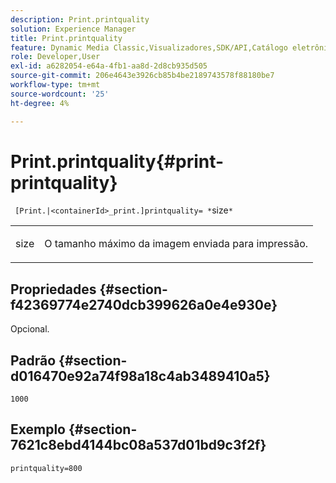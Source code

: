 ```yaml
---
description: Print.printquality
solution: Experience Manager
title: Print.printquality
feature: Dynamic Media Classic,Visualizadores,SDK/API,Catálogo eletrônico
role: Developer,User
exl-id: a6282054-e64a-4fb1-aa8d-2d8cb935d505
source-git-commit: 206e4643e3926cb85b4be2189743578f88180be7
workflow-type: tm+mt
source-wordcount: '25'
ht-degree: 4%

---
```


# Print.printquality{#print-printquality}

` [Print.|<containerId>_print.]printquality= *`size`*`

<table id="table_2B109D2F91E64B5382B31921C3780FA5"> 
 <tbody> 
  <tr> 
   <td colname="col1"> <p><span class="codeph"><span class="varname"> size</span></span> </p> </td> 
   <td colname="col2"> <p> O tamanho máximo da imagem enviada para impressão. </p> </td> 
  </tr> 
 </tbody> 
</table>

## Propriedades {#section-f42369774e2740dcb399626a0e4e930e}

Opcional.

## Padrão {#section-d016470e92a74f98a18c4ab3489410a5}

`1000`

## Exemplo {#section-7621c8ebd4144bc08a537d01bd9c3f2f}

`printquality=800`
